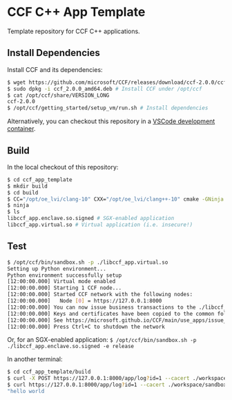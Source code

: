 # CCF C++ App Template

Template repository for CCF C++ applications.

## Install Dependencies

Install CCF and its dependencies:

```bash
$ wget https://github.com/microsoft/CCF/releases/download/ccf-2.0.0/ccf_2.0.0_amd64.deb
$ sudo dpkg -i ccf_2.0.0_amd64.deb # Install CCF under /opt/ccf
$ cat /opt/ccf/share/VERSION_LONG
ccf-2.0.0
$ /opt/ccf/getting_started/setup_vm/run.sh # Install dependencies
```

Alternatively, you can checkout this repository in a [VSCode development container](https://code.visualstudio.com/docs/remote/containers).

## Build

In the local checkout of this repository:

```bash
$ cd ccf_app_template
$ mkdir build
$ cd build
$ CC="/opt/oe_lvi/clang-10" CXX="/opt/oe_lvi/clang++-10" cmake -GNinja ..
$ ninja
$ ls
libccf_app.enclave.so.signed # SGX-enabled application
libccf_app.virtual.so # Virtual application (i.e. insecure!)
```

## Test

```bash
$ /opt/ccf/bin/sandbox.sh -p ./libccf_app.virtual.so
Setting up Python environment...
Python environment successfully setup
[12:00:00.000] Virtual mode enabled
[12:00:00.000] Starting 1 CCF node...
[12:00:00.000] Started CCF network with the following nodes:
[12:00:00.000]   Node [0] = https://127.0.0.1:8000
[12:00:00.000] You can now issue business transactions to the ./libccf_app.virtual.so application
[12:00:00.000] Keys and certificates have been copied to the common folder: /home/jumaffre/git/ccf_app_template/build/workspace/sandbox_common
[12:00:00.000] See https://microsoft.github.io/CCF/main/use_apps/issue_commands.html for more information
[12:00:00.000] Press Ctrl+C to shutdown the network
```

Or, for an SGX-enabled application: `$ /opt/ccf/bin/sandbox.sh -p ./libccf_app.enclave.so.signed -e release`

In another terminal:

```bash
$ cd ccf_app_template/build
$ curl -X POST https://127.0.0.1:8000/app/log?id=1 --cacert ./workspace/sandbox_common/service_cert.pem -H "Content-Type: application/json" --data '{"msg": "hello world"}'
$ curl https://127.0.0.1:8000/app/log?id=1 --cacert ./workspace/sandbox_common/service_cert.pem
"hello world
```
